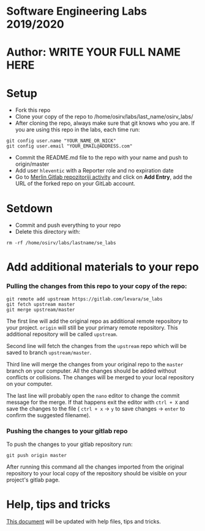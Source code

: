 # Software Engineering Labs 2019/2020

# Author: WRITE YOUR FULL NAME HERE

# Setup

- Fork this repo
- Clone your copy of the repo to /home/osirv/labs/last_name/osirv_labs/
- After cloning the repo, always make sure that git knows who you are.
If you are using this repo in the labs, each time run: 

```
git config user.name "YOUR_NAME_OR_NICK"
git config user.email "YOUR_EMAIL@ADDRESS.com"
```

- Commit the README.md file to the repo with your name and push to
  origin/master
- Add user `hleventic` with a Reporter role and no expiration date
- Go to [Merlin Gitlab repozitoriji activity](https://moodle.srce.hr/2020-2021/mod/data/view.php?d=1871) and 
  click on **Add Entry**, add the URL of the forked repo on your GitLab
  account.

# Setdown

- Commit and push everything to your repo
- Delete this directory with:

```
rm -rf /home/osirv/labs/lastname/se_labs
```

# Add additional materials to your repo

### Pulling the changes from this repo to your copy of the repo:

``` 
git remote add upstream https://gitlab.com/levara/se_labs
git fetch upstream master
git merge upstream/master
```

The first line will add the original repo as additional remote repository to your project. 
`origin` will still be your primary remote repository. This additional repository 
will be called `upstream`. 

Second line will fetch the changes from the `upstream` repo which will be saved to 
branch `upstream/master`.


Third line will merge the changes from your original repo to the `master` branch on 
your computer. All the changes should be added without conflicts or collisions.
The changes will be merged to your local repository on your computer. 

The last line will probably open the `nano` editor to change the commit message for 
the merge. If that happens exit the editor with `ctrl + X` and save the changes to the 
file ( `ctrl + x` -> `y` to save changes -> `enter` to confirm the suggested filename).

### Pushing the changes to your gitlab repo

To push the changes to your gitlab repository run:

```
git push origin master
```

After running this command all the changes imported from the original repository to 
your local copy of the repository should be visible on your project's gitlab page.

# Help, tips and tricks

[This document](help/README.md) will be updated with help files, tips and tricks.

